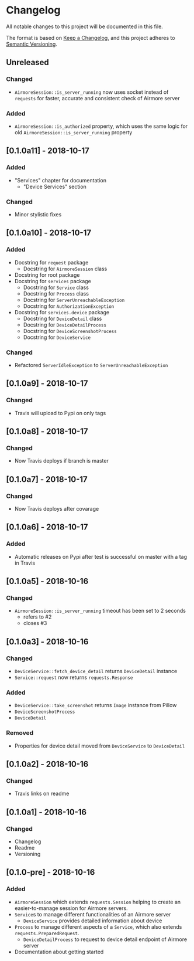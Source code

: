 # Changelog
All notable changes to this project will be documented in this file.

The format is based on [Keep a Changelog](https://keepachangelog.com/en/1.0.0/),
and this project adheres to [Semantic Versioning](https://semver.org/spec/v2.0.0.html).

## Unreleased
### Changed
 - `AirmoreSession::is_server_running` now uses socket instead of `requests`
 for faster, accurate and consistent check of Airmore server

### Added
 - `AirmoreSession::is_authorized` property, which uses the same logic for
 old `AirmoreSession::is_server_running` property

## [0.1.0a11] - 2018-10-17
### Added
 - "Services" chapter for documentation
   - "Device Services" section

### Changed
 - Minor stylistic fixes

## [0.1.0a10] - 2018-10-17
### Added
 - Docstring for `request` package
   - Docstring for `AirmoreSession` class
 - Docstring for root package
 - Docstring for `services` package
   - Docstring for `Service` class
   - Docstring for `Process` class
   - Docstring for `ServerUnreachableException`
   - Docstring for `AuthorizationException`
 - Docstring for `services.device` package
   - Docstring for `DeviceDetail` class
   - Docstring for `DeviceDetailProcess`
   - Docstring for `DeviceScreenshotProcess`
   - Docstring for `DeviceService`

### Changed
 - Refactored `ServerIdleException` to `ServerUnreachableException`

## [0.1.0a9] - 2018-10-17
### Changed
 - Travis will upload to Pypi on only tags

## [0.1.0a8] - 2018-10-17
### Changed
 - Now Travis deploys if branch is master

## [0.1.0a7] - 2018-10-17
### Changed
 - Now Travis deploys after covarage

## [0.1.0a6] - 2018-10-17
### Added
 - Automatic releases on Pypi after test is successful on master with a tag in Travis

## [0.1.0a5] - 2018-10-16
### Changed
 - `AirmoreSession::is_server_running` timeout has been set to 2 seconds
   - refers to #2
   - closes #3

## [0.1.0a3] - 2018-10-16
### Changed
 - `DeviceService::fetch_device_detail` returns `DeviceDetail` instance
 - `Service::request` now returns `requests.Response`

### Added
 - `DeviceService::take_screenshot` returns `Image` instance from Pillow
 - `DeviceScreenshotProcess`
 - `DeviceDetail`
 
### Removed
 - Properties for device detail moved from `DeviceService` to `DeviceDetail`

## [0.1.0a2] - 2018-10-16
### Changed
 - Travis links on readme

## [0.1.0a1] - 2018-10-16
### Changed
 - Changelog
 - Readme
 - Versioning

## [0.1.0-pre] - 2018-10-16
### Added
 - `AirmoreSession` which extends `requests.Session` helping to create an
 easier-to-manage session for Airmore servers.
 - `Service`s to manage different functionalities of an Airmore server
   - `DeviceService` provides detailed information about device
 - `Process` to manage different aspects of a `Service`, which also extends
 `requests.PreparedRequest`.
   - `DeviceDetailProcess` to request to device detail endpoint of Airmore server
 - Documentation about getting started
